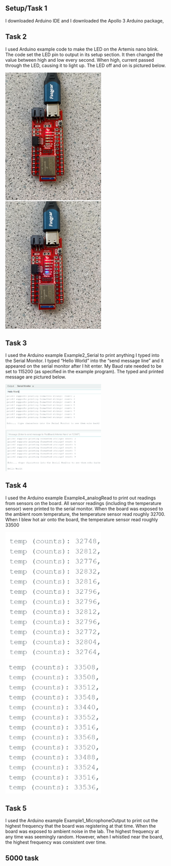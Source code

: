 ## Setup/Task 1
I downloaded Arduino IDE and I downloaded the Apollo 3 Arduino package, 

## Task 2
I used Arduino example code to make the LED on the Artemis nano blink. The code set the LED pin to output in its setup section. It then changed the value between high and low every second. When high, current passed through the LED, causing it to light up. The LED off and on is pictured below. 

<img src="LED off.jpg" class="img-responsive" alt="" width= 300> <img src="LED on.jpg" class="img-responsive" alt="" width=300>

## Task 3
I used the Arduino example Example2_Serial to print anything I typed into the Serial Monitor. I typed “Hello World” into the “send message line” and it appeared on the serial monitor after I hit enter. My Baud rate needed to be set to 115200 (as specified in the example program). The typed and printed message are pictured below.

<img src="Serial Message.PNG" class="img-responsive" alt="" width= 300> <img src="Serial Message 2.PNG" class="img-responsive" alt="" width=300>

## Task 4
I used the Arduino example Example4_analogRead to print out readings from sensors on the board. All sensor readings (including the temperature sensor) were printed to the serial monitor. When the board was exposed to the ambient room temperature, the temperature sensor read roughly 32700. When I blew hot air onto the board, the temperature sensor read roughly 33500

<img src="Temps 1.PNG" class="img-responsive" alt="" width= 300> <img src="Temps 2.PNG" class="img-responsive" alt="" width=300>


## Task 5
I used the Arduino example Example1_MicrophoneOutput to print out the highest frequency that the board was registering at that time. When the board was exposed to ambient noise in the lab. The highest frequency at any time was seemingly random. However, when I whistled near the board, the highest frequency was consistent over time. 



## 5000 task 
